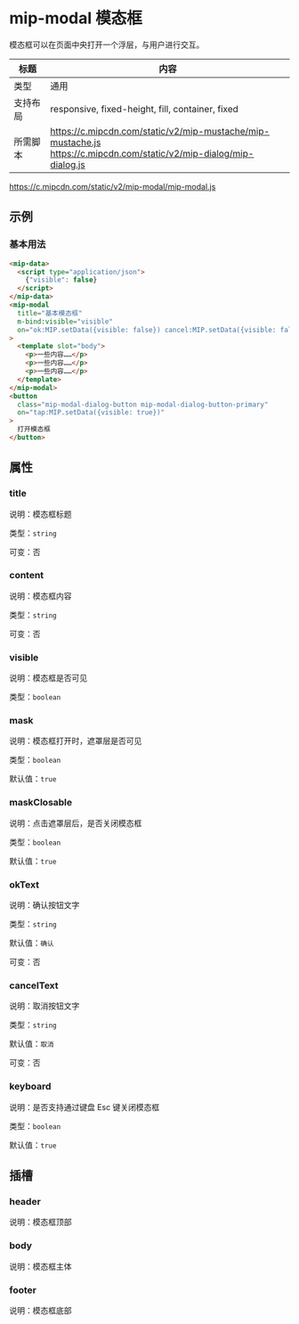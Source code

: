 # mip-modal 模态框

模态框可以在页面中央打开一个浮层，与用户进行交互。

标题|内容
----|----
类型|通用
支持布局|responsive, fixed-height, fill, container, fixed
所需脚本|<https://c.mipcdn.com/static/v2/mip-mustache/mip-mustache.js></br><https://c.mipcdn.com/static/v2/mip-dialog/mip-dialog.js></br>
<https://c.mipcdn.com/static/v2/mip-modal/mip-modal.js>

## 示例

### 基本用法

```html
<mip-data>
  <script type="application/json">
    {"visible": false}
  </script>
</mip-data>
<mip-modal
  title="基本模态框"
  m-bind:visible="visible"
  on="ok:MIP.setData({visible: false}) cancel:MIP.setData({visible: false})"
>
  <template slot="body">
    <p>一些内容……</p>
    <p>一些内容……</p>
    <p>一些内容……</p>
  </template>
</mip-modal>
<button
  class="mip-modal-dialog-button mip-modal-dialog-button-primary"
  on="tap:MIP.setData({visible: true})"
>
  打开模态框
</button>
```

## 属性

### title

说明：模态框标题

类型：`string`

可变：否

### content

说明：模态框内容

类型：`string`

可变：否

### visible

说明：模态框是否可见

类型：`boolean`

### mask

说明：模态框打开时，遮罩层是否可见

类型：`boolean`

默认值：`true`

### maskClosable

说明：点击遮罩层后，是否关闭模态框

类型：`boolean`

默认值：`true`

### okText

说明：确认按钮文字

类型：`string`

默认值：`确认`

可变：否

### cancelText

说明：取消按钮文字

类型：`string`

默认值：`取消`

可变：否

### keyboard

说明：是否支持通过键盘 Esc 键关闭模态框

类型：`boolean`

默认值：`true`

## 插槽

### header

说明：模态框顶部

### body

说明：模态框主体

### footer

说明：模态框底部
